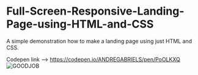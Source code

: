 # Full-Screen-Responsive-Landing-Page-using-HTML-and-CSS
A simple demonstration how to make a landing page using just HTML and CSS.
 
Codepen link --> https://codepen.io/ANDREGABRIELS/pen/PoOLKXQ
![GOODJOB](https://user-images.githubusercontent.com/60861872/156907246-9b8c5fae-f0b3-4c6d-975b-03b5aee38968.gif)
